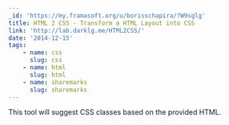 ```yaml
---
_id: 'https://my.framasoft.org/u/borisschapira/?W9sglg'
title: HTML 2 CSS - Transform a HTML Layout into CSS
link: 'http://lab.darklg.me/HTML2CSS/'
date: '2014-12-15'
tags:
    - name: css
      slug: css
    - name: html
      slug: html
    - name: sharemarks
      slug: sharemarks
---
```


<div class="markdown"><p>This tool will suggest CSS classes based on the provided HTML.
</p></div>
